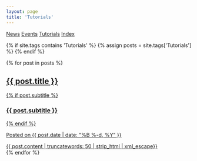 ```yaml
---
layout: page
title: 'Tutorials'
---
```


<div class="list-filters">
  <a href="/posts" class="list-filter">News</a>
  <a href="/events" class="list-filter">Events</a>
  <a href="/tutorials" class="list-filter filter-selected">Tutorials</a>
  <a href="/tags" class="list-filter">Index</a>
</div>

{% if site.tags contains 'Tutorials' %}
{% assign posts = site.tags['Tutorials'] %}
{% endif %}
<div class="posts-list">
    {% for post in posts %}
    <article>
        <a class="post-preview" href="{{ post.url | prepend: site.baseurl }}">
            <h2 class="post-title">{{ post.title }}</h2>
            {% if post.subtitle %}
            <h3 class="post-subtitle">
            {{ post.subtitle }}
            </h3>
            {% endif %}
        <p class="post-meta">
            Posted on {{ post.date | date: "%B %-d, %Y" }}
        </p>
        <div class="post-entry">
            {{ post.content | truncatewords: 50 | strip_html | xml_escape}}
        </div>
        </a>  
    </article>
    {% endfor %}
</div>
